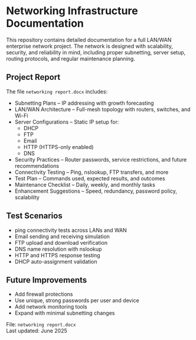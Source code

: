 # Networking Infrastructure Documentation

This repository contains detailed documentation for a full LAN/WAN enterprise network project. The network is designed with scalability, security, and reliability in mind, including proper subnetting, server setup, routing protocols, and regular maintenance planning.

## Project Report

The file `networking report.docx` includes:

- Subnetting Plans – IP addressing with growth forecasting
- LAN/WAN Architecture – Full-mesh topology with routers, switches, and Wi-Fi
- Server Configurations – Static IP setup for:
  - DHCP
  - FTP
  - Email
  - HTTP (HTTPS-only enabled)
  - DNS
- Security Practices – Router passwords, service restrictions, and future recommendations
- Connectivity Testing – Ping, nslookup, FTP transfers, and more
- Test Plan – Commands used, expected results, and outcomes
- Maintenance Checklist – Daily, weekly, and monthly tasks
- Enhancement Suggestions – Speed, redundancy, password policy, scalability

## Test Scenarios

- ping connectivity tests across LANs and WAN
- Email sending and receiving simulation
- FTP upload and download verification
- DNS name resolution with nslookup
- HTTP and HTTPS response testing
- DHCP auto-assignment validation

## Future Improvements

- Add firewall protections
- Use unique, strong passwords per user and device
- Add network monitoring tools
- Expand with minimal subnetting changes

File: `networking report.docx`  
Last updated: June 2025
